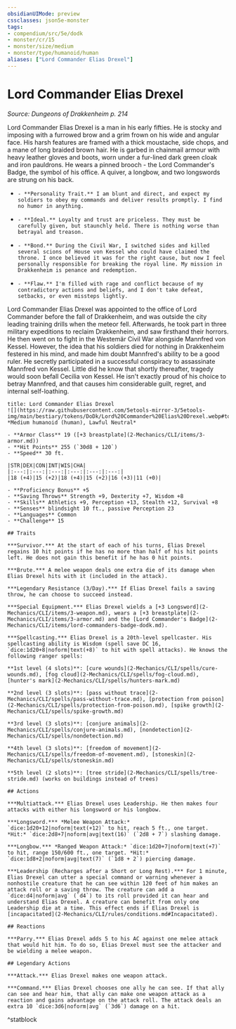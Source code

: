 ```yaml
---
obsidianUIMode: preview
cssclasses: json5e-monster
tags:
- compendium/src/5e/dodk
- monster/cr/15
- monster/size/medium
- monster/type/humanoid/human
aliases: ["Lord Commander Elias Drexel"]
---
```

# Lord Commander Elias Drexel
*Source: Dungeons of Drakkenheim p. 214*  

Lord Commander Elias Drexel is a man in his early fifties. He is stocky and imposing with a furrowed brow and a grim frown on his wide and angular face. His harsh features are framed with a thick moustache, side chops, and a mane of long braided brown hair. He is garbed in chainmail armour with heavy leather gloves and boots, worn under a fur-lined dark green cloak and iron pauldrons. He wears a pinned brooch - the Lord Commander's Badge, the symbol of his office. A quiver, a longbow, and two longswords are strung on his back.

-     - **Personality Trait.** I am blunt and direct, and expect my soldiers to obey my commands and deliver results promptly. I find no humor in anything.    
-     - **Ideal.** Loyalty and trust are priceless. They must be carefully given, but staunchly held. There is nothing worse than betrayal and treason.    
-     - **Bond.** During the Civil War, I switched sides and killed several scions of House von Kessel who could have claimed the throne. I once believed it was for the right cause, but now I feel personally responsible for breaking the royal line. My mission in Drakkenheim is penance and redemption.    
-     - **Flaw.** I'm filled with rage and conflict because of my contradictory actions and beliefs, and I don't take defeat, setbacks, or even missteps lightly.    

Lord Commander Elias Drexel was appointed to the office of Lord Commander before the fall of Drakkenheim, and was outside the city leading training drills when the meteor fell. Afterwards, he took part in three military expeditions to reclaim Drakkenheim, and saw firsthand their horrors. He then went on to fight in the Westemär Civil War alongside Mannfred von Kessel. However, the idea that his soldiers died for nothing in Drakkenheim festered in his mind, and made him doubt Mannfred's ability to be a good ruler. He secretly participated in a successful conspiracy to assassinate Mannfred von Kessel. Little did he know that shortly thereafter, tragedy would soon befall Cecilia von Kessel. He isn't exactly proud of his choice to betray Mannfred, and that causes him considerable guilt, regret, and internal self-loathing.

```ad-statblock
title: Lord Commander Elias Drexel
![](https://raw.githubusercontent.com/5etools-mirror-3/5etools-img/main/bestiary/tokens/DoDk/Lord%20Commander%20Elias%20Drexel.webp#token)
*Medium humanoid (human), Lawful Neutral*

- **Armor Class** 19 ([+3 breastplate](2-Mechanics/CLI/items/3-armor.md))
- **Hit Points** 255 (`30d8 + 120`)
- **Speed** 30 ft.

|STR|DEX|CON|INT|WIS|CHA|
|:---:|:---:|:---:|:---:|:---:|:---:|
|18 (+4)|15 (+2)|18 (+4)|15 (+2)|16 (+3)|11 (+0)|

- **Proficiency Bonus** +5
- **Saving Throws** Strength +9, Dexterity +7, Wisdom +8
- **Skills** Athletics +9, Perception +13, Stealth +12, Survival +8
- **Senses** blindsight 10 ft., passive Perception 23
- **Languages** Common
- **Challenge** 15

## Traits

***Survivor.*** At the start of each of his turns, Elias Drexel regains 10 hit points if he has no more than half of his hit points left. He does not gain this benefit if he has 0 hit points.

***Brute.*** A melee weapon deals one extra die of its damage when Elias Drexel hits with it (included in the attack).

***Legendary Resistance (3/Day).*** If Elias Drexel fails a saving throw, he can choose to succeed instead.

***Special Equipment.*** Elias Drexel wields a [+3 Longsword](2-Mechanics/CLI/items/3-weapon.md), wears a [+3 breastplate](2-Mechanics/CLI/items/3-armor.md) and the [Lord Commander's Badge](2-Mechanics/CLI/items/lord-commanders-badge-dodk.md).

***Spellcasting.*** Elias Drexel is a 20th-level spellcaster. His spellcasting ability is Wisdom (spell save DC 16, `dice:1d20+8|noform|text(+8)` to hit with spell attacks). He knows the following ranger spells:

**1st level (4 slots)**: [cure wounds](2-Mechanics/CLI/spells/cure-wounds.md), [fog cloud](2-Mechanics/CLI/spells/fog-cloud.md), [hunter's mark](2-Mechanics/CLI/spells/hunters-mark.md)

**2nd level (3 slots)**: [pass without trace](2-Mechanics/CLI/spells/pass-without-trace.md), [protection from poison](2-Mechanics/CLI/spells/protection-from-poison.md), [spike growth](2-Mechanics/CLI/spells/spike-growth.md)

**3rd level (3 slots)**: [conjure animals](2-Mechanics/CLI/spells/conjure-animals.md), [nondetection](2-Mechanics/CLI/spells/nondetection.md)

**4th level (3 slots)**: [freedom of movement](2-Mechanics/CLI/spells/freedom-of-movement.md), [stoneskin](2-Mechanics/CLI/spells/stoneskin.md)

**5th level (2 slots)**: [tree stride](2-Mechanics/CLI/spells/tree-stride.md) (works on buildings instead of trees)

## Actions

***Multiattack.*** Elias Drexel uses Leadership. He then makes four attacks with either his longsword or his longbow.

***Longsword.*** *Melee Weapon Attack:* `dice:1d20+12|noform|text(+12)` to hit, reach 5 ft., one target. *Hit:* `dice:2d8+7|noform|avg|text(16)` (`2d8 + 7`) slashing damage.

***Longbow.*** *Ranged Weapon Attack:* `dice:1d20+7|noform|text(+7)` to hit, range 150/600 ft., one target. *Hit:* `dice:1d8+2|noform|avg|text(7)` (`1d8 + 2`) piercing damage.

***Leadership (Recharges after a Short or Long Rest).*** For 1 minute, Elias Drexel can utter a special command or warning whenever a nonhostile creature that he can see within 120 feet of him makes an attack roll or a saving throw. The creature can add a `dice:d4|noform|avg` (`d4`) to its roll provided it can hear and understand Elias Drexel. A creature can benefit from only one Leadership die at a time. This effect ends if Elias Drexel is [incapacitated](2-Mechanics/CLI/rules/conditions.md#Incapacitated).

## Reactions

***Parry.*** Elias Drexel adds 5 to his AC against one melee attack that would hit him. To do so, Elias Drexel must see the attacker and be wielding a melee weapon.

## Legendary Actions

***Attack.*** Elias Drexel makes one weapon attack.

***Command.*** Elias Drexel chooses one ally he can see. If that ally can see and hear him, that ally can make one weapon attack as a reaction and gains advantage on the attack roll. The attack deals an extra 10 `dice:3d6|noform|avg` (`3d6`) damage on a hit.
```
^statblock